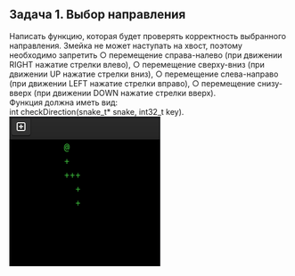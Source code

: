 ## Задача 1. Выбор направления
Написать функцию, которая будет проверять корректность выбранного направления. Змейка
не может наступать на хвост, поэтому необходимо запретить
○ перемещение справа-налево (при движении RIGHT нажатие стрелки влево),
○ перемещение сверху-вниз (при движении UP нажатие стрелки вниз),
○ перемещение слева-направо (при движении LEFT нажатие стрелки вправо),
○ перемещение снизу-вверх (при движении DOWN нажатие стрелки вверх).  
Функция должна иметь вид:  
int checkDirection(snake_t* snake, int32_t key).  
![img.png](img.png)